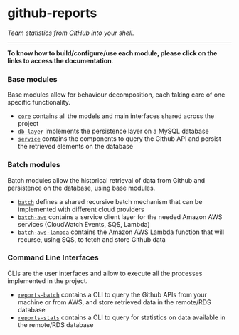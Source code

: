 github-reports
==============

_Team statistics from GitHub into your shell._

--------------

**To know how to build/configure/use each module, please click on the links to access the documentation**.

### Base modules

Base modules allow for behaviour decomposition, each taking care of one specific functionality.

* [`core`](core/README.md) contains all the models and main interfaces shared across the project
* [`db-layer`](db-layer/README.md) implements the persistence layer on a MySQL database
* [`service`](service/README.md) contains the components to query the Github API and persist the retrieved elements on the database

### Batch modules

Batch modules allow the historical retrieval of data from Github and persistence on the database, using base modules.

* [`batch`](batch/README.md) defines a shared recursive batch mechanism that can be implemented with different cloud providers
* [`batch-aws`](batch-aws/README.md) contains a service client layer for the needed Amazon AWS services (CloudWatch Events, SQS, Lambda)
* [`batch-aws-lambda`](batch-aws-lambda/README.md) contains the Amazon AWS Lambda function that will recurse, using SQS, to fetch and store Github data

### Command Line Interfaces

CLIs are the user interfaces and allow to execute all the processes implemented in the project.

* [`reports-batch`](reports-batch/README.md) contains a CLI to query the Github APIs from your machine or from AWS, and store retrieved data in the
remote/RDS database
* [`reports-stats`](reports-stats/README.md) contains a CLI to query for statistics on data available in the remote/RDS database

